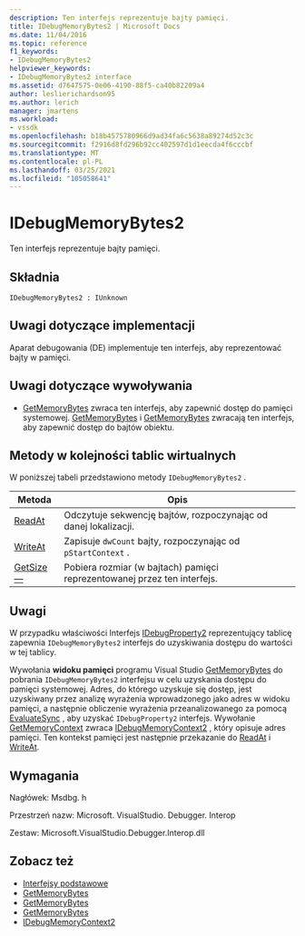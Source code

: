 ```yaml
---
description: Ten interfejs reprezentuje bajty pamięci.
title: IDebugMemoryBytes2 | Microsoft Docs
ms.date: 11/04/2016
ms.topic: reference
f1_keywords:
- IDebugMemoryBytes2
helpviewer_keywords:
- IDebugMemoryBytes2 interface
ms.assetid: d7647575-0e06-4190-88f5-ca40b82209a4
author: leslierichardson95
ms.author: lerich
manager: jmartens
ms.workload:
- vssdk
ms.openlocfilehash: b18b4575780966d9ad34fa6c5638a89274d52c3c
ms.sourcegitcommit: f2916d8fd296b92cc402597d1d1eecda4f6cccbf
ms.translationtype: MT
ms.contentlocale: pl-PL
ms.lasthandoff: 03/25/2021
ms.locfileid: "105058641"
---
```

# <a name="idebugmemorybytes2"></a>IDebugMemoryBytes2
Ten interfejs reprezentuje bajty pamięci.

## <a name="syntax"></a>Składnia

```
IDebugMemoryBytes2 : IUnknown
```

## <a name="notes-for-implementers"></a>Uwagi dotyczące implementacji
 Aparat debugowania (DE) implementuje ten interfejs, aby reprezentować bajty w pamięci.

## <a name="notes-for-callers"></a>Uwagi dotyczące wywoływania
- [GetMemoryBytes](../../../extensibility/debugger/reference/idebugprogram2-getmemorybytes.md) zwraca ten interfejs, aby zapewnić dostęp do pamięci systemowej. [GetMemoryBytes](../../../extensibility/debugger/reference/idebugproperty2-getmemorybytes.md) i [GetMemoryBytes](../../../extensibility/debugger/reference/idebugreference2-getmemorybytes.md) zwracają ten interfejs, aby zapewnić dostęp do bajtów obiektu.

## <a name="methods-in-vtable-order"></a>Metody w kolejności tablic wirtualnych
 W poniższej tabeli przedstawiono metody `IDebugMemoryBytes2` .

|Metoda|Opis|
|------------|-----------------|
|[ReadAt](../../../extensibility/debugger/reference/idebugmemorybytes2-readat.md)|Odczytuje sekwencję bajtów, rozpoczynając od danej lokalizacji.|
|[WriteAt](../../../extensibility/debugger/reference/idebugmemorybytes2-writeat.md)|Zapisuje `dwCount` bajty, rozpoczynając od `pStartContext` .|
|[GetSize —](../../../extensibility/debugger/reference/idebugmemorybytes2-getsize.md)|Pobiera rozmiar (w bajtach) pamięci reprezentowanej przez ten interfejs.|

## <a name="remarks"></a>Uwagi
 W przypadku właściwości Interfejs [IDebugProperty2](../../../extensibility/debugger/reference/idebugproperty2.md) reprezentujący tablicę zapewnia `IDebugMemoryBytes2` interfejs do uzyskiwania dostępu do wartości w tej tablicy.

 Wywołania **widoku pamięci** programu Visual Studio [GetMemoryBytes](../../../extensibility/debugger/reference/idebugprogram2-getmemorybytes.md) do pobrania `IDebugMemoryBytes2` interfejsu w celu uzyskania dostępu do pamięci systemowej. Adres, do którego uzyskuje się dostęp, jest uzyskiwany przez analizę wyrażenia wprowadzonego jako adres w widoku pamięci, a następnie obliczenie wyrażenia przeanalizowanego za pomocą [EvaluateSync](../../../extensibility/debugger/reference/idebugexpression2-evaluatesync.md) , aby uzyskać `IDebugProperty2` interfejs. Wywołanie [GetMemoryContext](../../../extensibility/debugger/reference/idebugproperty2-getmemorycontext.md) zwraca [IDebugMemoryContext2](../../../extensibility/debugger/reference/idebugmemorycontext2.md) , który opisuje adres pamięci. Ten kontekst pamięci jest następnie przekazanie do [ReadAt](../../../extensibility/debugger/reference/idebugmemorybytes2-readat.md) i [WriteAt](../../../extensibility/debugger/reference/idebugmemorybytes2-writeat.md).

## <a name="requirements"></a>Wymagania
 Nagłówek: Msdbg. h

 Przestrzeń nazw: Microsoft. VisualStudio. Debugger. Interop

 Zestaw: Microsoft.VisualStudio.Debugger.Interop.dll

## <a name="see-also"></a>Zobacz też
- [Interfejsy podstawowe](../../../extensibility/debugger/reference/core-interfaces.md)
- [GetMemoryBytes](../../../extensibility/debugger/reference/idebugprogram2-getmemorybytes.md)
- [GetMemoryBytes](../../../extensibility/debugger/reference/idebugproperty2-getmemorybytes.md)
- [GetMemoryBytes](../../../extensibility/debugger/reference/idebugreference2-getmemorybytes.md)
- [IDebugMemoryContext2](../../../extensibility/debugger/reference/idebugmemorycontext2.md)
